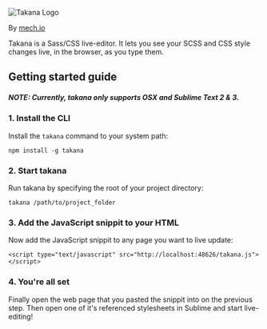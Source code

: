 ![Takana Logo](https://raw.github.com/mechio/takana/master/takana.png)

By [mech.io](http://mech.io/)

Takana is a Sass/CSS live-editor. It lets you see your SCSS and CSS style changes live, in the browser, as you type them. 

## Getting started guide

##### NOTE: Currently, takana only supports OSX and Sublime Text 2 & 3.

### 1. Install the CLI

Install the `takana` command to your system path:

```
npm install -g takana
```

### 2. Start takana

Run takana by specifying the root of your project directory:

```
takana /path/to/project_folder
```

### 3. Add the JavaScript snippit to your HTML

Now add the JavaScript snippit to any page you want to live update:

```
<script type="text/javascript" src="http://localhost:48626/takana.js"></script>
```

### 4. You're all set

Finally open the web page that you pasted the snippit into on the previous step. Then open one of it's referenced stylesheets in Sublime and start live-editing!

